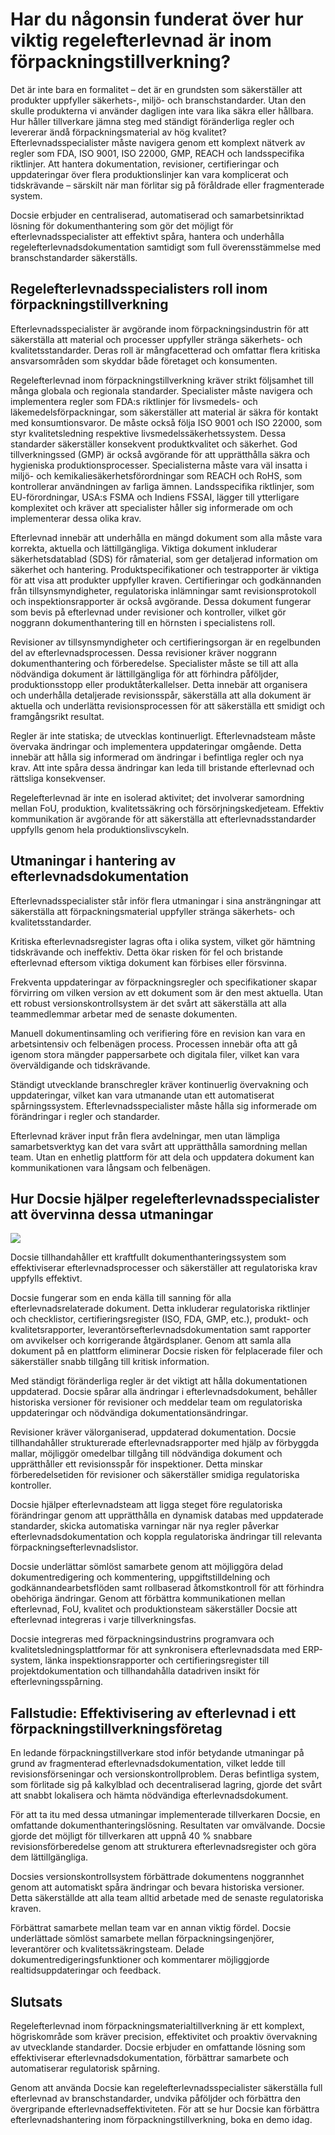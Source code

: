 # Har du någonsin funderat över hur viktig regelefterlevnad är inom förpackningstillverkning?

Det är inte bara en formalitet – det är en grundsten som säkerställer att produkter uppfyller säkerhets-, miljö- och branschstandarder. Utan den skulle produkterna vi använder dagligen inte vara lika säkra eller hållbara. Hur håller tillverkare jämna steg med ständigt föränderliga regler och levererar ändå förpackningsmaterial av hög kvalitet? Efterlevnadsspecialister måste navigera genom ett komplext nätverk av regler som FDA, ISO 9001, ISO 22000, GMP, REACH och landsspecifika riktlinjer. Att hantera dokumentation, revisioner, certifieringar och uppdateringar över flera produktionslinjer kan vara komplicerat och tidskrävande – särskilt när man förlitar sig på föråldrade eller fragmenterade system.

Docsie erbjuder en centraliserad, automatiserad och samarbetsinriktad lösning för dokumenthantering som gör det möjligt för efterlevnadsspecialister att effektivt spåra, hantera och underhålla regelefterlevnadsdokumentation samtidigt som full överensstämmelse med branschstandarder säkerställs.

## Regelefterlevnadsspecialisters roll inom förpackningstillverkning

Efterlevnadsspecialister är avgörande inom förpackningsindustrin för att säkerställa att material och processer uppfyller stränga säkerhets- och kvalitetsstandarder. Deras roll är mångfacetterad och omfattar flera kritiska ansvarsområden som skyddar både företaget och konsumenten.

Regelefterlevnad inom förpackningstillverkning kräver strikt följsamhet till många globala och regionala standarder. Specialister måste navigera och implementera regler som FDA:s riktlinjer för livsmedels- och läkemedelsförpackningar, som säkerställer att material är säkra för kontakt med konsumtionsvaror. De måste också följa ISO 9001 och ISO 22000, som styr kvalitetsledning respektive livsmedelssäkerhetssystem. Dessa standarder säkerställer konsekvent produktkvalitet och säkerhet. God tillverkningssed (GMP) är också avgörande för att upprätthålla säkra och hygieniska produktionsprocesser. Specialisterna måste vara väl insatta i miljö- och kemikaliesäkerhetsförordningar som REACH och RoHS, som kontrollerar användningen av farliga ämnen. Landsspecifika riktlinjer, som EU-förordningar, USA:s FSMA och Indiens FSSAI, lägger till ytterligare komplexitet och kräver att specialister håller sig informerade om och implementerar dessa olika krav.

Efterlevnad innebär att underhålla en mängd dokument som alla måste vara korrekta, aktuella och lättillgängliga. Viktiga dokument inkluderar säkerhetsdatablad (SDS) för råmaterial, som ger detaljerad information om säkerhet och hantering. Produktspecifikationer och testrapporter är viktiga för att visa att produkter uppfyller kraven. Certifieringar och godkännanden från tillsynsmyndigheter, regulatoriska inlämningar samt revisionsprotokoll och inspektionsrapporter är också avgörande. Dessa dokument fungerar som bevis på efterlevnad under revisioner och kontroller, vilket gör noggrann dokumenthantering till en hörnsten i specialistens roll.

Revisioner av tillsynsmyndigheter och certifieringsorgan är en regelbunden del av efterlevnadsprocessen. Dessa revisioner kräver noggrann dokumenthantering och förberedelse. Specialister måste se till att alla nödvändiga dokument är lättillgängliga för att förhindra påföljder, produktionsstopp eller produktåterkallelser. Detta innebär att organisera och underhålla detaljerade revisionsspår, säkerställa att alla dokument är aktuella och underlätta revisionsprocessen för att säkerställa ett smidigt och framgångsrikt resultat.

Regler är inte statiska; de utvecklas kontinuerligt. Efterlevnadsteam måste övervaka ändringar och implementera uppdateringar omgående. Detta innebär att hålla sig informerad om ändringar i befintliga regler och nya krav. Att inte spåra dessa ändringar kan leda till bristande efterlevnad och rättsliga konsekvenser.

Regelefterlevnad är inte en isolerad aktivitet; det involverar samordning mellan FoU, produktion, kvalitetssäkring och försörjningskedjeteam. Effektiv kommunikation är avgörande för att säkerställa att efterlevnadsstandarder uppfylls genom hela produktionslivscykeln.

## Utmaningar i hantering av efterlevnadsdokumentation

Efterlevnadsspecialister står inför flera utmaningar i sina ansträngningar att säkerställa att förpackningsmaterial uppfyller stränga säkerhets- och kvalitetsstandarder.

Kritiska efterlevnadsregister lagras ofta i olika system, vilket gör hämtning tidskrävande och ineffektiv. Detta ökar risken för fel och bristande efterlevnad eftersom viktiga dokument kan förbises eller försvinna.

Frekventa uppdateringar av förpackningsregler och specifikationer skapar förvirring om vilken version av ett dokument som är den mest aktuella. Utan ett robust versionskontrollsystem är det svårt att säkerställa att alla teammedlemmar arbetar med de senaste dokumenten.

Manuell dokumentinsamling och verifiering före en revision kan vara en arbetsintensiv och felbenägen process. Processen innebär ofta att gå igenom stora mängder pappersarbete och digitala filer, vilket kan vara överväldigande och tidskrävande.

Ständigt utvecklande branschregler kräver kontinuerlig övervakning och uppdateringar, vilket kan vara utmanande utan ett automatiserat spårningssystem. Efterlevnadsspecialister måste hålla sig informerade om förändringar i regler och standarder.

Efterlevnad kräver input från flera avdelningar, men utan lämpliga samarbetsverktyg kan det vara svårt att upprätthålla samordning mellan team. Utan en enhetlig plattform för att dela och uppdatera dokument kan kommunikationen vara långsam och felbenägen.

## Hur Docsie hjälper regelefterlevnadsspecialister att övervinna dessa utmaningar

![](https://cdn.docsie.io/workspace_PxAvC1Uenuc7ad6H3/doc_wn84Jkoc6hIMTO2eE/file_3T2N3Hk45ALKCBtj7/image_f8843944-2bc2-a963-8dd9-6c8d60fe4fef.jpg)

Docsie tillhandahåller ett kraftfullt dokumenthanteringssystem som effektiviserar efterlevnadsprocesser och säkerställer att regulatoriska krav uppfylls effektivt.

Docsie fungerar som en enda källa till sanning för alla efterlevnadsrelaterade dokument. Detta inkluderar regulatoriska riktlinjer och checklistor, certifieringsregister (ISO, FDA, GMP, etc.), produkt- och kvalitetsrapporter, leverantörsefterlevnadsdokumentation samt rapporter om avvikelser och korrigerande åtgärdsplaner. Genom att samla alla dokument på en plattform eliminerar Docsie risken för felplacerade filer och säkerställer snabb tillgång till kritisk information.

Med ständigt föränderliga regler är det viktigt att hålla dokumentationen uppdaterad. Docsie spårar alla ändringar i efterlevnadsdokument, behåller historiska versioner för revisioner och meddelar team om regulatoriska uppdateringar och nödvändiga dokumentationsändringar.

Revisioner kräver välorganiserad, uppdaterad dokumentation. Docsie tillhandahåller strukturerade efterlevnadsrapporter med hjälp av förbyggda mallar, möjliggör omedelbar tillgång till nödvändiga dokument och upprätthåller ett revisionsspår för inspektioner. Detta minskar förberedelsetiden för revisioner och säkerställer smidiga regulatoriska kontroller.

Docsie hjälper efterlevnadsteam att ligga steget före regulatoriska förändringar genom att upprätthålla en dynamisk databas med uppdaterade standarder, skicka automatiska varningar när nya regler påverkar efterlevnadsdokumentation och koppla regulatoriska ändringar till relevanta förpackningsefterlevnadslistor.

Docsie underlättar sömlöst samarbete genom att möjliggöra delad dokumentredigering och kommentering, uppgiftstilldelning och godkännandearbetsflöden samt rollbaserad åtkomstkontroll för att förhindra obehöriga ändringar. Genom att förbättra kommunikationen mellan efterlevnad, FoU, kvalitet och produktionsteam säkerställer Docsie att efterlevnad integreras i varje tillverkningsfas.

Docsie integreras med förpackningsindustrins programvara och kvalitetsledningsplattformar för att synkronisera efterlevnadsdata med ERP-system, länka inspektionsrapporter och certifieringsregister till projektdokumentation och tillhandahålla datadriven insikt för efterlevningsspårning.

## Fallstudie: Effektivisering av efterlevnad i ett förpackningstillverkningsföretag

En ledande förpackningstillverkare stod inför betydande utmaningar på grund av fragmenterad efterlevnadsdokumentation, vilket ledde till revisionsförseningar och versionskontrollproblem. Deras befintliga system, som förlitade sig på kalkylblad och decentraliserad lagring, gjorde det svårt att snabbt lokalisera och hämta nödvändiga efterlevnadsdokument.

För att ta itu med dessa utmaningar implementerade tillverkaren Docsie, en omfattande dokumenthanteringslösning. Resultaten var omvälvande. Docsie gjorde det möjligt för tillverkaren att uppnå 40 % snabbare revisionsförberedelse genom att strukturera efterlevnadsregister och göra dem lättillgängliga.

Docsies versionskontrollsystem förbättrade dokumentens noggrannhet genom att automatiskt spåra ändringar och bevara historiska versioner. Detta säkerställde att alla team alltid arbetade med de senaste regulatoriska kraven.

Förbättrat samarbete mellan team var en annan viktig fördel. Docsie underlättade sömlöst samarbete mellan förpackningsingenjörer, leverantörer och kvalitetssäkringsteam. Delade dokumentredigeringsfunktioner och kommentarer möjliggjorde realtidsuppdateringar och feedback.

## Slutsats

Regelefterlevnad inom förpackningsmaterialtillverkning är ett komplext, högriskområde som kräver precision, effektivitet och proaktiv övervakning av utvecklande standarder. Docsie erbjuder en omfattande lösning som effektiviserar efterlevnadsdokumentation, förbättrar samarbete och automatiserar regulatorisk spårning.

Genom att använda Docsie kan regelefterlevnadsspecialister säkerställa full efterlevnad av branschstandarder, undvika påföljder och förbättra den övergripande efterlevnadseffektiviteten. För att se hur Docsie kan förbättra efterlevnadshantering inom förpackningstillverkning, boka en demo idag.